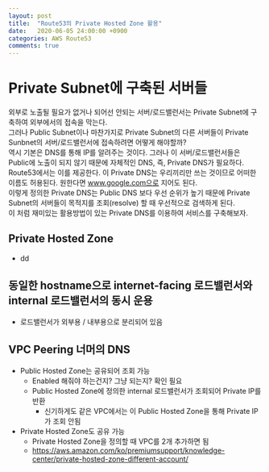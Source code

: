 ```yaml
---
layout: post
title:  "Route53의 Private Hosted Zone 활용"
date:   2020-06-05 24:00:00 +0900
categories: AWS Route53
comments: true
---
```


# Private Subnet에 구축된 서버들
외부로 노출될 필요가 없거나 되어선 안되는 서버/로드밸런서는 Private Subnet에 구축하여 외부에서의 접속을 막는다.  
그러나 Public Subnet이나 마찬가지로 Private Subnet의 다른 서버들이 Private Sunbnet의 서버/로드밸런서에 접속하려면 어떻게 해야할까?  
역시 기본은 DNS를 통해 IP를 알려주는 것이다. 그러나 이 서버/로드밸런서들은 Public에 노출이 되지 않기 때문에 자체적인 DNS, 즉, Private DNS가 필요하다.
Route53에서는 이를 제공한다. 이 Private DNS는 우리끼리만 쓰는 것이므로 어떠한 이름도 허용된다. 원한다면 www.google.com으로 지어도 된다.  
이렇게 정의한 Private DNS는 Public DNS 보다 우선 순위가 높기 때문에 Private Subnet의 서버들이 목적지를 조회(resolve) 할 때 우선적으로 검색하게 된다.  
이 처럼 재미있는 활용방법이 있는 Private DNS를 이용하여 서비스를 구축해보자.

## Private Hosted Zone
- dd
  
## 동일한 hostname으로 internet-facing 로드밸런서와 internal 로드밸런서의 동시 운용
- 로드밸런서가 외부용 / 내부용으로 분리되어 있음

## VPC Peering 너머의 DNS
- Public Hosted Zone는 공유되어 조회 가능
  - Enabled 해줘야 하는건지? 그냥 되는지? 확인 필요
  - Public Hosted Zone에 정의한 internal 로드밸런서가 조회되어 Private IP를 반환
    - 신기하게도 같은 VPC에서는 이 Public Hosted Zone을 통해 Private IP가 조회 안됨
- Private Hosted Zone도 공유 가능
  - Private Hosted Zone을 정의할 때 VPC를 2개 추가하면 됨
  - https://aws.amazon.com/ko/premiumsupport/knowledge-center/private-hosted-zone-different-account/


